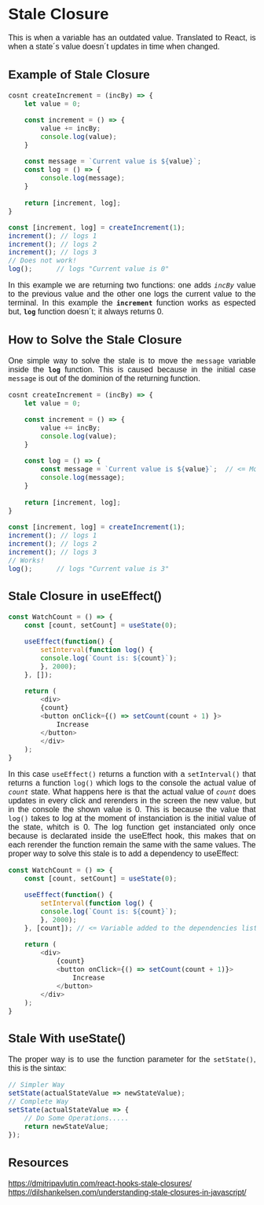 <style>
@import url('https://fonts.googleapis.com/css2?family=Montserrat:wght@300;400&display=swap');

div {
    font-family: 'Montserrat', sans-serif;
    font-size: 16px;
    text-align: justify;
}
</style>
<div>

# Stale Closure
This is when a variable has an outdated value. Translated to React, is when a state´s value doesn´t updates in time when changed.
## Example of Stale Closure
``` javascript
cosnt createIncrement = (incBy) => {
    let value = 0;

    const increment = () => {
        value += incBy;
        console.log(value);
    }

    const message = `Current value is ${value}`;
    const log = () => {
        console.log(message);
    }
    
    return [increment, log];
}

const [increment, log] = createIncrement(1);
increment(); // logs 1
increment(); // logs 2
increment(); // logs 3
// Does not work!
log();      // logs "Current value is 0"
```
In this example we are returning two functions: one adds *`incBy`* value to the previous value and the other one logs the current value to the terminal. In this example the __`increment`__ function works as espected but, __`log`__ function doesn´t; it always returns 0.
## How to Solve the Stale Closure
One simple way to solve the stale is to move the `message` variable inside the __`log`__ function. This is caused because in the initial case `message` is out of the dominion of the returning function.
``` javascript
cosnt createIncrement = (incBy) => {
    let value = 0;

    const increment = () => {
        value += incBy;
        console.log(value);
    }

    const log = () => {
        const message = `Current value is ${value}`;  // <= Moved Message Here
        console.log(message);
    }
    
    return [increment, log];
}

const [increment, log] = createIncrement(1);
increment(); // logs 1
increment(); // logs 2
increment(); // logs 3
// Works!
log();      // logs "Current value is 3"
```
## Stale Closure in useEffect()
``` javascript
const WatchCount = () => {
    const [count, setCount] = useState(0);

    useEffect(function() {
        setInterval(function log() {
        console.log(`Count is: ${count}`);
        }, 2000);
    }, []);

    return (
        <div>
        {count}
        <button onClick={() => setCount(count + 1) }>
            Increase
        </button>
        </div>
    );
}
```
In this case `useEffect()` returns a function with a `setInterval()` that returns a function `log()` which logs to the console the actual value of *`count`* state. What happens here is that the actual value of *`count`* does updates in every click and rerenders in the screen the new value, but in the console the shown value is 0. This is because the value that `log()` takes to log at the moment of instanciation is the initial value of the state, whitch is 0. The log function get instanciated only once because is declarated inside the useEffect hook, this makes that on each rerender the function remain the same with the same values. The proper way to solve this stale is to add a dependency to useEffect:
``` javascript
const WatchCount = () => {
    const [count, setCount] = useState(0);

    useEffect(function() {
        setInterval(function log() {
        console.log(`Count is: ${count}`);
        }, 2000);
    }, [count]); // <= Variable added to the dependencies list.

    return (
        <div>
            {count}
            <button onClick={() => setCount(count + 1)}>
                Increase
            </button>
        </div>
    );
}
```
## Stale With useState()
The proper way is to use the function parameter for the `setState()`, this is the sintax:
``` javascript 
// Simpler Way
setState(actualStateValue => newStateValue);
// Complete Way
setState(actualStateValue => {
    // Do Some Operations.....
    return newStateValue;
});
```
## Resources
https://dmitripavlutin.com/react-hooks-stale-closures/
https://dilshankelsen.com/understanding-stale-closures-in-javascript/
</div>